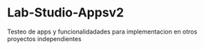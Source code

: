 # Lab-Studio-Appsv2
Testeo de apps y funcionalidadades para implementacion en otros proyectos independientes
